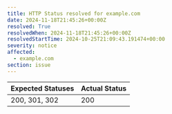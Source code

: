 ```yaml
---
title: HTTP Status resolved for example.com
date: 2024-11-18T21:45:26+00:00Z
resolved: True
resolvedWhen: 2024-11-18T21:45:26+00:00Z
resolvedStartTime: 2024-10-25T21:09:43.191474+00:00
severity: notice
affected:
  - example.com
section: issue
---
```


| Expected Statuses | Actual Status  |
|-------------------|----------------|
| 200, 301, 302 | 200 |
